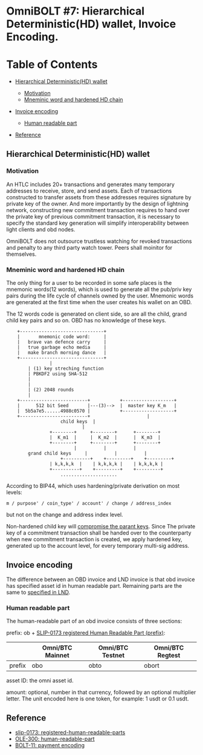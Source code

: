 # OmniBOLT #7: Hierarchical Deterministic(HD) wallet, Invoice Encoding.


# Table of Contents
 * [Hierarchical Deterministic(HD) wallet](https://github.com/omnilaboratory/OmniBOLT-spec/blob/master/OmniBOLT-07-Hierarchical-Deterministic-(HD)-wallet.md#motivation)
 	* [Motivation](https://github.com/omnilaboratory/OmniBOLT-spec/blob/master/OmniBOLT-07-Hierarchical-Deterministic-(HD)-wallet.md#motivation)
 	* [Mneminic word and hardened HD chain](https://github.com/omnilaboratory/OmniBOLT-spec/blob/master/OmniBOLT-07-Hierarchical-Deterministic-(HD)-wallet.md#mneminic-word-and-hardened-hd-chain)

 * [Invoice encoding](https://github.com/omnilaboratory/OmniBOLT-spec/blob/master/OmniBOLT-07-Hierarchical-Deterministic-(HD)-wallet.md#invoice-encoding)
 	* [Human readable part](https://github.com/omnilaboratory/OmniBOLT-spec/blob/master/OmniBOLT-07-Hierarchical-Deterministic-(HD)-wallet.md#human-readable-part)
 * [Reference](https://github.com/omnilaboratory/OmniBOLT-spec/blob/master/OmniBOLT-07-Hierarchical-Deterministic-(HD)-wallet.md#reference)
 
## Hierarchical Deterministic(HD) wallet

### Motivation

An HTLC includes 20+ transactions and generates many temporary addresses to receive, store, and send assets. Each of transactions constructed to transfer assets from these addresses requires signature by private key of the owner. And more importantly by the design of lightning network, constructing new commitment transaction requires to hand over the private key of previous commitment transaction, it is necessary to specify the standard key generation will simplify interoperability between light clients and obd nodes.  

OmniBOLT does not outsource trustless watching for revoked transactions and penalty to any third party watch tower. Peers shall moinitor for themselves. 


### Mneminic word and hardened HD chain

The only thing for a user to be recorded in some safe places is the mnemonic words(12 words), which is used to generate all the pub/priv key pairs during the life cycle of channels owned by the user. Mnemonic words are generated at the first time when the user creates his wallet on an OBD.  

The 12 words code is generated on client side, so are all the child, grand child key pairs and so on. OBD has no knowledge of these keys.  


```
    +-------------------------------+  
    |       mnemonic code word:     |  
    |   brave van defence carry     |  
    |   true garbage echo media     |  
    |   make branch morning dance   |  
    +-------------------------------+  
                |
		| (1) key streching function 
		| PBKDF2 using SHA-512
		|
		|
		| (2) 2048 rounds 
		| 
    +-------------------------+           +-------------------+                                
    |      512 bit Seed       |---(3)-->  |  master key K_m   |
    |  5b5a7e5......4988c0570 |           +-------------------+
    +-------------------------+                     |
 					child keys  | 
						    | 
   				+--------+     +--------+      +--------+
   				|  K_m1  |     |  K_m2  |      |  K_m3  |	
   				+--------+     +--------+      +--------+
    				     |		    | 		   |  
 		grand child keys     |		    |   	   |  
			        +----------+    +---------+    +---------+ 
				| k,k,k,k  |    | k,k,k,k |    | k,k,k,k |	
				+----------+    +---------+    +---------+
					.....................
```  

According to BIP44, which uses hardening/private derivation on most levels:  

`m / purpose' / coin_type' / account' / change / address_index`

but not on the change and address index level.  

Non-hardened child key will [compromise the parant keys](https://github.com/bitcoin/bips/blob/master/bip-0032.mediawiki#security). Since The private key of a commitment transaction shall be handed over to the counterparty when new commitment transaction is created, we apply hardened key, generated up to the account level, for every temporary multi-sig address.  


## Invoice encoding

The difference between an OBD invoice and LND invoice is that obd invoice has specified asset id in human readable part. Remaining parts are the same to [specified in LND](https://github.com/lightningnetwork/lightning-rfc/blob/master/11-payment-encoding.md#bolt-11-invoice-protocol-for-lightning-payments).

### Human readable part

The human-readable part of an obd invoice consists of three sections:

prefix: ob + [SLIP-0173 registered Human Readable Part (prefix)](https://github.com/satoshilabs/slips/blob/master/slip-0173.md#registered-human-readable-parts):  
<!-- obo for Omni/BTC mainnet, obto for Omni/BTC testnet, obort for Omni/BTC regtest   -->

|          |  Omni/BTC Mainnet  |  Omni/BTC Testnet  |  Omni/BTC Regtest  |
|----------|  ----------------  |  ----------------  |  ----------------  |
|  prefix  |       obo 		| 	obto 	     |       obort 	  |
 

asset ID: the omni asset id.   

amount: optional, number in that currency, followed by an optional multiplier letter. The unit encoded here is one token, for example: 1 usdt or 0.1 usdt.  

## Reference

* [slip-0173: registered-human-readable-parts](https://github.com/satoshilabs/slips/blob/master/slip-0173.md#registered-human-readable-parts)
* [OLE-300: human-readable-part](https://github.com/OmniLayer/Documentation/blob/master/OLEs/ole-300.adoc#human-readable-part)
* [BOLT-11: payment encoding](https://github.com/lightningnetwork/lightning-rfc/blob/master/11-payment-encoding.md#bolt-11-invoice-protocol-for-lightning-payments)
 
